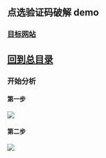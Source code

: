 ##  点选验证码破解 demo

### [目标网站](https://linzhi.baixing.com/oz/s9verify_html?identity=spider&redirect=https%3A%2F%2Flinzhi.baixing.com%2F&scene=spider)

## [回到总目录](https://github.com/zjw505104341/spider)

### 开始分析
#### 第一步
![](https://github.com/zjw505104341/spider/blob/master/yzm/one/md_img/1.png)

#### 第二步
![](https://github.com/zjw505104341/spider/yzm/one/md_img/2.png)

